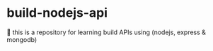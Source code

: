 # build-nodejs-api
:bamboo: this is a repository for learning build APIs using (nodejs, express &amp; mongodb) 
